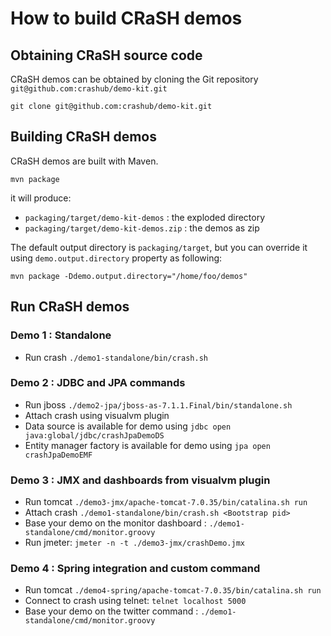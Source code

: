 # How to build CRaSH demos

## Obtaining CRaSH source code

CRaSH demos can be obtained by cloning the Git repository `git@github.com:crashub/demo-kit.git`

<pre><code>git clone git@github.com:crashub/demo-kit.git</code></pre>

## Building CRaSH demos

CRaSH demos are built with Maven.

<pre><code>mvn package</code></pre>

it will produce:

- `packaging/target/demo-kit-demos` : the exploded directory
- `packaging/target/demo-kit-demos.zip` : the demos as zip

The default output directory is `packaging/target`, but you can override it using `demo.output.directory` property as following:

<pre><code>mvn package -Ddemo.output.directory="/home/foo/demos"</code></pre>

## Run CRaSH demos

### Demo 1 : Standalone

- Run crash `./demo1-standalone/bin/crash.sh`

### Demo 2 : JDBC and JPA commands

- Run jboss `./demo2-jpa/jboss-as-7.1.1.Final/bin/standalone.sh`
- Attach crash using visualvm plugin
- Data source is available for demo using `jdbc open java:global/jdbc/crashJpaDemoDS`
- Entity manager factory is available for demo using `jpa open crashJpaDemoEMF`

### Demo 3 : JMX and dashboards from visualvm plugin

- Run tomcat `./demo3-jmx/apache-tomcat-7.0.35/bin/catalina.sh run`
- Attach crash `./demo1-standalone/bin/crash.sh <Bootstrap pid>`
- Base your demo on the monitor dashboard : `./demo1-standalone/cmd/monitor.groovy`
- Run jmeter: `jmeter -n -t ./demo3-jmx/crashDemo.jmx`

### Demo 4 : Spring integration and custom command

- Run tomcat `./demo4-spring/apache-tomcat-7.0.35/bin/catalina.sh run`
- Connect to crash using telnet: `telnet localhost 5000`
- Base your demo on the twitter command : `./demo1-standalone/cmd/monitor.groovy`